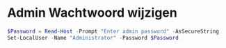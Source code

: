 # Admin Wachtwoord wijzigen

```powershell
$Password = Read-Host -Prompt "Enter admin password" -AsSecureString
Set-LocalUser -Name "Administrator" -Password $Password
```